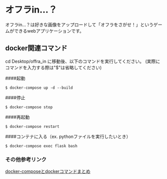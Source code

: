 # オフラin…？


オフラin…？は好きな画像をアップロードして「オフラをさがせ！」というゲームができるwebアプリケーションです。




## docker関連コマンド
cd Desktop/offra_in に移動後、以下のコマンドを実行してください。
(実際にコマンドを入力する際は"$"は省略してください)


####起動
```
$ docker-compose up -d --build
```

####停止
```
$ docker-compose stop
```

####再起動
```
$ docker-compose restart
```

####コンテナに入る（ex. pythonファイルを実行したいとき）
```
$ docker-compose exec flask bash
```


### その他参考リンク
[docker-composeとdockerコマンドまとめ](https://qiita.com/tomo62/items/d966908cbc79a4c52dc7)
